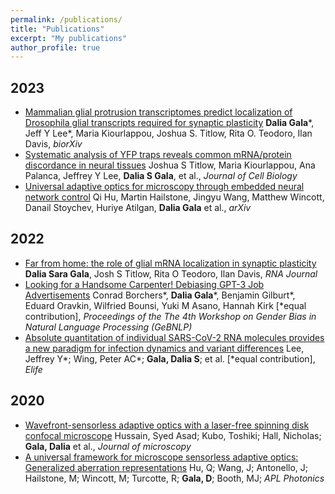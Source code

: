 ```yaml
---
permalink: /publications/
title: "Publications"
excerpt: "My publications"
author_profile: true
---
```

## 2023
+ [Mammalian glial protrusion transcriptomes predict localization of Drosophila glial transcripts required for synaptic plasticity](https://www.biorxiv.org/content/10.1101/2022.11.30.518536v2)
**Dalia Gala***, Jeff Y Lee*, Maria Kiourlappou, Joshua S. Titlow, Rita O. Teodoro, Ilan Davis, _biorXiv_
+ [Systematic analysis of YFP traps reveals common mRNA/protein discordance in neural tissues](https://rupress.org/jcb/article/222/6/e202205129/214092/Systematic-analysis-of-YFP-traps-reveals-common) Joshua S Titlow, Maria Kiourlappou, Ana Palanca, Jeffrey Y Lee, **Dalia S Gala**, et al., _Journal of Cell Biology_
+ [Universal adaptive optics for microscopy through embedded neural network control](https://www.researchsquare.com/article/rs-2840348/v1) Qi Hu, Martin Hailstone, Jingyu Wang, Matthew Wincott, Danail Stoychev, Huriye Atilgan, **Dalia Gala** et al., _arXiv_

## 2022
+ [Far from home: the role of glial mRNA localization in synaptic plasticity](https://rnajournal.cshlp.org/content/early/2022/11/28/rna.079422.122) **Dalia Sara Gala**, Josh S Titlow, Rita O Teodoro, Ilan Davis, _RNA Journal_
+ [Looking for a Handsome Carpenter! Debiasing GPT-3 Job Advertisements](https://aclanthology.org/2022.gebnlp-1.22/) Conrad Borchers*, **Dalia Gala***, Benjamin Gilburt*, Eduard Oravkin, Wilfried Bounsi, Yuki M Asano, Hannah Kirk [*equal contribution], _Proceedings of the The 4th Workshop on Gender Bias in Natural Language Processing (GeBNLP)_
+ [Absolute quantitation of individual SARS-CoV-2 RNA molecules provides a new paradigm for infection dynamics and variant differences](https://elifesciences.org/articles/74153) Lee, Jeffrey Y*; Wing, Peter AC*; **Gala, Dalia S**; et al. [*equal contribution], _Elife_

## 2020
+ [Wavefront-sensorless adaptive optics with a laser-free spinning disk confocal microscope](https://onlinelibrary.wiley.com/doi/full/10.1111/jmi.12976) Hussain, Syed Asad; Kubo, Toshiki; Hall, Nicholas; **Gala, Dalia** et al., _Journal of microscopy_
+ [A universal framework for microscope sensorless adaptive optics: Generalized aberration representations](https://pubs.aip.org/aip/app/article/5/10/100801/238210) Hu, Q; Wang, J; Antonello, J; Hailstone, M; Wincott, M; Turcotte, R; **Gala, D**; Booth, MJ;  _APL Photonics_
